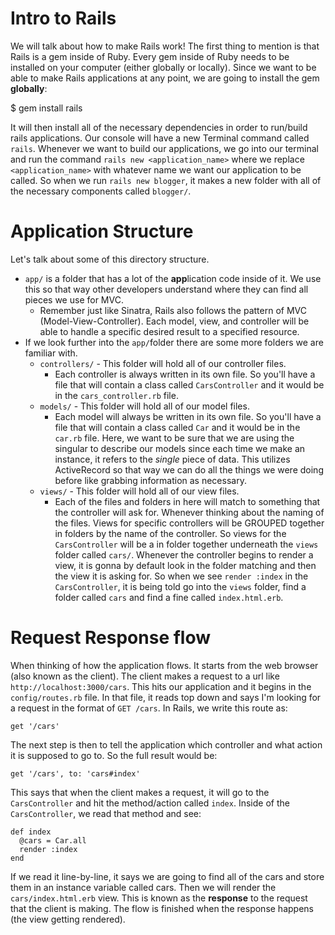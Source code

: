 # Intro to Rails

We will talk about how to make Rails work! The first thing to mention is that
Rails is a gem inside of Ruby. Every gem inside of Ruby needs to be installed
on your computer (either globally or locally). Since we want to be able to
make Rails applications at any point, we are going to install the gem **globally**:

  $ gem install rails

It will then install all of the necessary dependencies in order to run/build
rails applications. Our console will have a new Terminal command called `rails`.
Whenever we want to build our applications, we go into our terminal and run the
command `rails new <application_name>` where we replace `<application_name>`
with whatever name we want our application to be called. So when we run
`rails new blogger`, it makes a new folder with all of the necessary components called `blogger/`.

# Application Structure
Let's talk about some of this directory structure.
- `app/` is a folder that has a lot of the **app**lication code inside of it.
We use this so that way other developers understand where they can find all pieces we use for MVC.
  - Remember just like Sinatra, Rails also follows the pattern of MVC (Model-View-Controller). Each model, view, and controller will be able to handle a specific desired result to a specified resource.
- If we look further into the `app/`folder there are some more folders we are familiar with.
  - `controllers/` - This folder will hold all of our controller files.
    - Each controller is always written in its own file. So you'll have a file that will contain a class called `CarsController` and it would be in the `cars_controller.rb` file.
  - `models/` - This folder will hold all of our model files.
    - Each model will always be written in its own file. So you'll have a file that will contain a class called `Car` and it would be in the `car.rb` file. Here, we want to be sure that we are using the singular to describe our models since each time we make an instance, it refers to the *single* piece of data. This utilizes ActiveRecord so that way we can do all the things we were doing before like grabbing information as necessary.
  - `views/` - This folder will hold all of our view files.
    - Each of the files and folders in here will match to something that the controller will ask for. Whenever thinking about the naming of the files. Views for specific controllers will be GROUPED together in folders by the name of the controller. So views for the `CarsController` will be a in folder together underneath the `views` folder called `cars/`. Whenever the controller begins to render a view, it is gonna by default look in the folder matching and then the view it is asking for. So when we see `render :index` in the `CarsController`, it is being told go into the `views` folder, find a folder called `cars` and find a fine called `index.html.erb`.

# Request Response flow
When thinking of how the application flows. It starts from the web browser (also known as the client). The client makes a request to a url like `http://localhost:3000/cars`. This hits our application and it begins in the `config/routes.rb` file. In that file, it reads top down and says I'm looking for a request in the format of `GET /cars`. In Rails, we write this route as:

```
get '/cars'
```

The next step is then to tell the application which controller and what action it is supposed to go to. So the full result would be:

```
get '/cars', to: 'cars#index'
```

This says that when the client makes a request, it will go to the `CarsController` and hit the method/action called `index`. Inside of the `CarsController`, we read that method and see:

```
def index
  @cars = Car.all
  render :index
end
```

If we read it line-by-line, it says we are going to find all of the cars and store them in an instance variable called cars. Then we will render the `cars/index.html.erb` view. This is known as the **response** to the request that the client is making. The flow is finished when the response happens (the view getting rendered).
